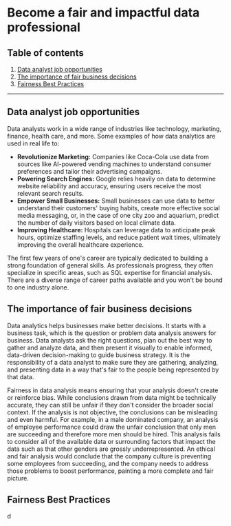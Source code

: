 # Become a fair and impactful data professional

## Table of contents

1. [Data analyst job opportunities](#data-analyst-job-opportunities)
2. [The importance of fair business decisions](#the-importance-of-fair-business-decisions)
3. [Fairness Best Practices](#fairness-best-practices)

---

## Data analyst job opportunities

Data analysts work in a wide range of industries like technology, marketing, finance, health care, and more. Some examples of how data analytics are used in real life to:

- **Revolutionize Marketing:** Companies like Coca-Cola use data from sources like AI-powered vending machines to understand consumer preferences and tailor their advertising campaigns.
- **Powering Search Engines:** Google relies heavily on data to determine website reliability and accuracy, ensuring users receive the most relevant search results.
- **Empower Small Businesses:** Small businesses can use data to better understand their customers' buying habits, create more effective social media messaging, or, in the case of one city zoo and aquarium, predict the number of daily visitors based on local climate data.
- **Improving Healthcare:** Hospitals can leverage data to anticipate peak hours, optimize staffing levels, and reduce patient wait times, ultimately improving the overall healthcare experience.

The first few years of one's career are typically dedicated to building a strong foundation of general skills.
As professionals progress, they often specialize in specific areas, such as SQL expertise for financial analysis. There are a diverse range of career paths available and you won't be bound to one industry alone.

 ## The importance of fair business decisions

Data analytics helps businesses make better decisions. It starts with a business task, which is the question or problem data analysis answers for business. Data analysts ask the right questions, plan out the best way to gather and analyze data, and then present it visually to enable informed, data-driven decision-making to guide business strategy. It is the responsibility of a data analyst to make sure they are gathering, analyzing, and presenting data in a way that's fair to the people being represented by that data.

Fairness in data analysis means ensuring that your analysis doesn't create or reinforce bias.  While conclusions drawn from data might be technically accurate, they can still be unfair if they don't consider the broader social context. If the analysis is not objective, the conclusions can be misleading and even harmful. For example, in a male dominated company, an analysis of employee performance could draw the unfair conclusion that only men are succeeding and therefore more men should be hired. This analysis fails to consider all of the available data or surrounding factors that impact the data such as that other genders are grossly underrepresented. An ethical and fair analysis would conclude that the company culture is preventing some employees from succeeding, and the company needs to address those problems to boost performance, painting a more complete and fair picture.

## Fairness Best Practices

d
